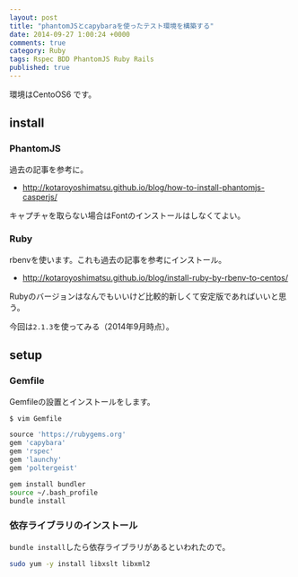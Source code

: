 ```yaml
---
layout: post
title: "phantomJSとcapybaraを使ったテスト環境を構築する"
date: 2014-09-27 1:00:24 +0000
comments: true
category: Ruby
tags: Rspec BDD PhantomJS Ruby Rails
published: true
---
```


環境はCentoOS6 です。

## install

### PhantomJS

過去の記事を参考に。

- <http://kotaroyoshimatsu.github.io/blog/how-to-install-phantomjs-casperjs/>

キャプチャを取らない場合はFontのインストールはしなくてよい。

### Ruby

rbenvを使います。これも過去の記事を参考にインストール。

+ <http://kotaroyoshimatsu.github.io/blog/install-ruby-by-rbenv-to-centos/>

Rubyのバージョンはなんでもいいけど比較的新しくて安定版であればいいと思う。

今回は`2.1.3`を使ってみる（2014年9月時点）。

## setup

### Gemfile

Gemfileの設置とインストールをします。

``` sh
$ vim Gemfile
```

``` ruby
source 'https://rubygems.org'
gem 'capybara'
gem 'rspec'
gem 'launchy'
gem 'poltergeist'
```

``` sh
gem install bundler
source ~/.bash_profile
bundle install
```

### 依存ライブラリのインストール

`bundle install`したら依存ライブラリがあるといわれたので。

``` sh
sudo yum -y install libxslt libxml2
```
